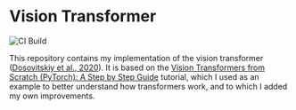 # Vision Transformer

![CI Build](https://github.com/mihaimorariu/torch-vit/actions/workflows/main.yml/badge.svg)

This repository contains my implementation of the vision transformer ([Dosovitskiy et al., 2020](https://arxiv.org/abs/2010.11929)). It is based on the [Vision Transformers from Scratch (PyTorch): A Step by Step Guide](https://medium.com/mlearning-ai/vision-transformers-from-scratch-pytorch-a-step-by-step-guide-96c3313c2e0c) tutorial, which I used as an example to better understand how transformers work, and to which I added my own improvements.
